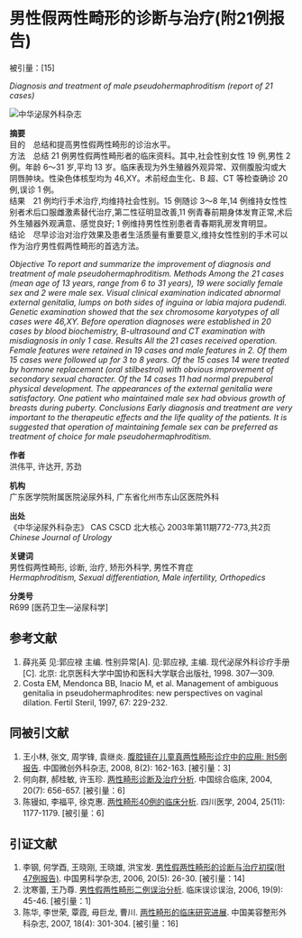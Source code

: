 # 男性假两性畸形的诊断与治疗(附21例报告)

被引量：[15]

_Diagnosis and treatment of male pseudohermaphroditism (report of 21 cases)_

![中华泌尿外科杂志](http://image1.cqvip.com//vip1000/qkclearimg/94871x/94871x.jpg?site=cc843b519f349be9d11b033c5b2dda70)

**摘要**  
目的　总结和提高男性假两性畸形的诊治水平。  
方法　总结 21 例男性假两性畸形者的临床资料。其中,社会性别女性 19 例,男性 2 例。年龄 6～31 岁,平均 13 岁。临床表现为外生殖器外观异常、双侧腹股沟或大阴唇肿块。性染色体核型均为 46,XY。术前经血生化、B 超、CT 等检查确诊 20 例,误诊 1 例。  
结果　21 例均行手术治疗,均维持社会性别。15 例随诊 3～8 年,14 例维持女性性别者术后口服雌激素替代治疗,第二性征明显改善,11 例青春前期身体发育正常,术后外生殖器外观满意、感觉良好; 1 例维持男性性别患者青春期乳房发育明显。  
结论　尽早诊治对治疗效果及患者生活质量有重要意义,维持女性性别的手术可以作为治疗男性假两性畸形的首选方法。 

_Objective To report and summarize the improvement of diagnosis and treatment of male pseudohermaphroditism. Methods Among the 21 cases (mean age of 13 years, range from 6 to 31 years), 19 were socially female sex and 2 were male sex. Visual clinical examination indicated abnormal external genitalia, lumps on both sides of inguina or labia majora pudendi. Genetic examination showed that the sex chromosome karyotypes of all cases were 46,XY. Before operation diagnoses were established in 20 cases by blood biochemistry, B-ultrasound and CT examination with misdiagnosis in only 1 case. Results All the 21 cases received operation. Female features were retained in 19 cases and male features in 2. Of them 15 cases were followed up for 3 to 8 years. Of the 15 cases 14 were treated by hormone replacement (oral stilbestrol) with obvious improvement of secondary sexual character. Of the 14 cases 11 had normal prepuberal physical development. The appearances of the external genitalia were satisfactory. One patient who maintained male sex had obvious growth of breasts during puberty. Conclusions Early diagnosis and treatment are very important to the therapeutic effects and the life quality of the patients. It is suggested that operation of maintaining female sex can be preferred as treatment of choice for male pseudohermaphroditism._

**作者**  
洪伟平, 许达开, 苏劲

**机构**  
广东医学院附属医院泌尿外科, 广东省化州市东山区医院外科

**出处**  
《中华泌尿外科杂志》 CAS CSCD 北大核心 2003年第11期772-773,共2页 _Chinese Journal of Urology_

**关键词**  
男性假两性畸形, 诊断, 治疗, 矫形外科学, 男性不育症  
_Hermaphroditism, Sexual differentiation, Male infertility, Orthopedics_

**分类号**  
R699 [医药卫生—泌尿科学]

## 参考文献

1. 薛兆英 见:郭应禄 主编. 性别异常[A]. 见:郭应禄, 主编. 现代泌尿外科诊疗手册[C]. 北京: 北京医科大学中国协和医科大学联合出版社, 1998. 307—309.
2. Costa EM, Mendonca BB, Inacio M, et al. Management of ambiguous genitalia in pseudohermaphrodites: new perspectives on vaginal dilation. Fertil Steril, 1997, 67: 229-232.

## 同被引文献

1. 王小林, 张文, 周学锋, 袁继炎. [腹腔镜在儿童真两性畸形诊疗中的应用: 附5例报告][1]. 中国微创外科杂志, 2008, 8(2): 162-163. [被引量：3]
2. 何向群, 郝桂敏, 许玉珍. [两性畸形诊断及治疗分析][2]. 中国综合临床, 2004, 20(7): 656-657. [被引量：6]
3. 陈镘如, 李福平, 徐克惠. [两性畸形40例的临床分析][3]. 四川医学, 2004, 25(11): 1177-1179. [被引量：6]

## 引证文献

1. 李钢, 何学酉, 王晓刚, 王晓雄, 洪宝发. [男性假两性畸形的诊断与治疗初探(附47例报告)][4]. 中国男科学杂志, 2006, 20(5): 26-30. [被引量：14]
2. 沈寒蕾, 王乃尊. [男性假两性畸形二例误治分析][5]. 临床误诊误治, 2006, 19(9): 45-46. [被引量：1]
3. 陈华, 李世荣, 覃霞, 毋巨龙, 曹川. [两性畸形的临床研究进展][6]. 中国美容整形外科杂志, 2007, 18(4): 301-304. [被引量：16]

[1]: /Qikan/Article/Detail?id=1000042924&from=Qikan_Article_Detail
[2]: /Qikan/Article/Detail?id=10127370&from=Qikan_Article_Detail
[3]: /Qikan/Article/Detail?id=10859135&from=Qikan_Article_Detail
[4]: /Qikan/Article/Detail?id=21988953&from=Qikan_Article_Detail
[5]: /Qikan/Article/Detail?id=22761294&from=Qikan_Article_Detail
[6]: /Qikan/Article/Detail?id=25254324&from=Qikan_Article_Detail